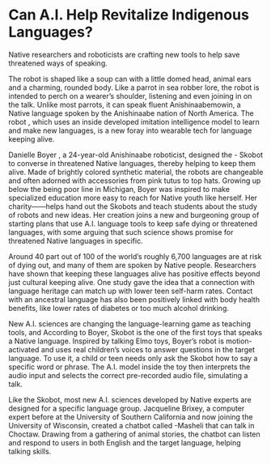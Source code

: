 # Can A.I. Help Revitalize Indigenous Languages?

<p>Native researchers and roboticists are crafting new tools to help save threatened ways of speaking.</p>

<p>The robot is shaped like a soup can with a little domed head, animal ears and a charming, rounded body. Like a parrot in sea robber lore, the robot is intended to perch on a wearer’s shoulder, listening and even joining in on the talk. Unlike most parrots, it can speak fluent Anishinaabemowin, a Native language spoken by the Anishinaabe nation of North America. The robot , which uses an inside developed imitation intelligence model to learn and make new languages, is a new foray into wearable tech for language keeping alive.</p>

<p>Danielle Boyer , a 24-year-old Anishinaabe roboticist, designed the - Skobot to converse in threatened Native languages, thereby helping to keep them alive. Made of brightly colored synthetic material, the robots are changeable and often adorned with accessories from pink tutus to top hats. Growing up below the being poor line in Michigan, Boyer was inspired to make specialized education more easy to reach for Native youth like herself. Her charity——helps hand out the Skobots and teach students about the study of robots and new ideas. Her creation joins a new and burgeoning group of starting plans that use A.I. language tools to keep safe dying or threatened languages, with some arguing that such science shows promise for threatened Native languages in specific.</p>

<p>Around 40 part out of 100 of the world’s roughly 6,700 languages are at risk of dying out, and many of them are spoken by Native people. Researchers have shown that keeping these languages alive has positive effects beyond just cultural keeping alive. One study gave the idea that a connection with language heritage can match up with lower teen self-harm rates. Contact with an ancestral language has also been positively linked with body health benefits, like lower rates of diabetes or too much alcohol drinking.</p>

<p>New A.I. sciences are changing the language-learning game as teaching tools, and According to Boyer, Skobot is the one of the first toys that speaks a Native language. Inspired by talking Elmo toys, Boyer’s robot is motion-activated and uses real children’s voices to answer questions in the target language. To use it, a child or teen needs only ask the Skobot how to say a specific word or phrase. The A.I. model inside the toy then interprets the audio input and selects the correct pre-recorded audio file, simulating a talk.</p>

<p>Like the Skobot, most new A.I. sciences developed by Native experts are designed for a specific language group. Jacqueline Brixey, a computer expert before at the University of Southern California and now joining the University of Wisconsin, created a chatbot called -Masheli that can talk in Choctaw. Drawing from a gathering of animal stories, the chatbot can listen and respond to users in both English and the target language, helping talking skills.</p>

